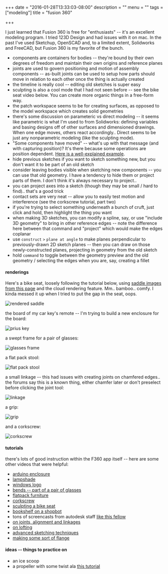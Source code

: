 +++
date = "2016-01-28T13:33:03-08:00"
description = ""
menu = ""
tags = ["modeling"]
title = "fusion 360"

+++

I just learned that Fusion 360 is free for "enthusiasts" --
it's an excellent modeling program.
I tried 123D Design and had issues with it on mac.
In the past I've used Sketchup, OpenSCAD and, to a limited extent, Solidworks and FreeCAD,
but Fusion 360 is my favorite of the bunch.

<!--more-->

* components are containers for bodies -- they're bound by their own degrees of freedom
and maintain their own origins and reference planes
* joints are used to govern positioning and motion of assembly components --
as-built joints can be used to setup how parts should move in relation to each other
once the thing is actually created
* the timeline is really cool -- editing old sketches is super easy
* sculpting is also a cool mode that I had not seen before --
see the bike seat video below.  You can create more organic things in a free-form way.
* the patch workspace seems to be for creating surfaces,
as opposed to the model workspace which creates solid geometries
* there's some discussion on parameteric vs direct modeling --
it seems like parametric is what I'm used to from Solidworks:
defining variables and basing designs off of other surfaces and dimensioned drawings.
When one edge moves, others react accordingly..
Direct seems to be just any nonparametric modeling (like the sculpting mode).
* "Some components have moved" -- what's up with that message (and with capturing position)?
It's there because some operations are position dependent.
[Here is a well-explained example](http://goo.gl/52EGCk).
* hide previous sketches if you want to sketch something new,
but you don't want it to be part of an old sketch
* consider leaving bodies visible when sketching new components --
you can use that old geometry.  I have a tendency to hide them or project parts of them.
I don't think it's always necessary to project..
* you can project axes into a sketch (though they may be small / hard to find).. that's a good trick
* contact sets are very neat -- allow you to easily test motion and interference
(see the corkscrew tutorial, part two)
* if you're trying to select something underneath a bunch of cruft,
just click and hold, then highlight the thing you want
* when making 3D sketches, you can modify a spline, say,
or use "include 3D geometry" to bring in other reference edges --
note the difference here between that command and "project" which would make the edges coplanar
* use `construct` `>` `plane at angle` to make planes perpendicular
to previously-drawn 2D sketch planes -- then you can draw on those newly-constructed planes,
projecting in geometry from the old sketch
* hold `command` to toggle between the geometry preview and
the old geometry / selecting the edges when you are, say, creating a fillet


#### renderings
Here's a bike seat, loosely following the tutorial below,
using [saddle images from this page](http://design-real.com/saddle/) and
the cloud rendering feature.  Mm.. bamboo.. comfy.
I kinda messed it up when I tried to put the gap in the seat, oops.

![rendered saddle](/img/rendered-saddle.png)

the board of my car key's remote -- I'm trying to build a new enclosure for the board:

![prius key](/img/prius-key.png)

a swept frame for a pair of glasses:

![glasses frame](/img/glasses-frame.png)

a flat pack stool:

![flat pack stool](/img/flat-pack-stool.png)

a small linkage -- this had issues with creating joints on chamfered edges..
the forums say this is a known thing, either chamfer later
or don't preselect before clicking the joint tool:

![linkage](/img/linkage.png)

a grip:

![grip](/img/grip.png)

and a corkscrew:

![corkscrew](/img/corkscrew.png)



#### tutorials
there's lots of good instruction within the F360 app itself --
here are some other videos that were helpful:

* [arduino enclosure](https://www.youtube.com/watch?v=E0bhdr84FNU)
* [lampshade](https://www.youtube.com/watch?v=3PnKBSOulwo)
* [windows logo](https://www.youtube.com/watch?v=DAckUNX0b4g)
* [bends -- part of a pair of glasses](https://www.youtube.com/watch?v=hicToIPxYJI)
* [flatpack furniture](https://www.youtube.com/watch?v=DHrP1MunhFw)
* [corkscrew](https://www.youtube.com/watch?v=narfcnqf-DY)
* [sculpting a bike seat](https://www.youtube.com/watch?v=SqCgsphPYO4)
* [bookshelf on a shopbot](https://www.youtube.com/watch?v=VZU_Jpyyc5M)
* tons of screencasts from autodesk staff [like this fellow](https://knowledge.autodesk.com/profile/LXMBRRH7985TU/screencasts)
* [on joints, alignment and linkages](https://www.youtube.com/watch?v=LN4bvjfxQ4c)
* [on lofting](https://www.youtube.com/watch?v=fXQ28AVaMh0)
* [advanced sketching techniques](https://www.youtube.com/watch?v=Dfxm8irfEhc)
* [making some sort of flange](https://www.youtube.com/watch?v=tu-Sg47RxMo)


#### ideas -- things to practice on
* an ice scoop
* a propeller with some twist ala [this tutorial](https://goo.gl/vlE2tt)
